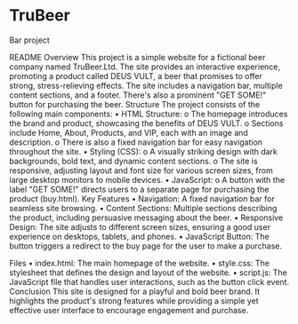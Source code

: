 # TruBeer

Bar project

README
Overview
This project is a simple website for a fictional beer company named TruBeer.Ltd. The site provides an interactive experience, promoting a product called DEUS VULT, a beer that promises to offer strong, stress-relieving effects. The site includes a navigation bar, multiple content sections, and a footer. There's also a prominent "GET SOME!" button for purchasing the beer.
Structure
The project consists of the following main components:
• HTML Structure:
o The homepage introduces the brand and product, showcasing the benefits of DEUS VULT.
o Sections include Home, About, Products, and VIP, each with an image and description.
o There is also a fixed navigation bar for easy navigation throughout the site.
• Styling (CSS):
o A visually striking design with dark backgrounds, bold text, and dynamic content sections.
o The site is responsive, adjusting layout and font size for various screen sizes, from large desktop monitors to mobile devices.
• JavaScript:
o A button with the label "GET SOME!" directs users to a separate page for purchasing the product (buy.html).
Key Features
• Navigation: A fixed navigation bar for seamless site browsing.
• Content Sections: Multiple sections describing the product, including persuasive messaging about the beer.
• Responsive Design: The site adjusts to different screen sizes, ensuring a good user experience on desktops, tablets, and phones.
• JavaScript Button: The button triggers a redirect to the buy page for the user to make a purchase.

Files
• index.html: The main homepage of the website.
• style.css: The stylesheet that defines the design and layout of the website.
• script.js: The JavaScript file that handles user interactions, such as the button click event.
Conclusion
This site is designed for a playful and bold beer brand. It highlights the product's strong features while providing a simple yet effective user interface to encourage engagement and purchase.
